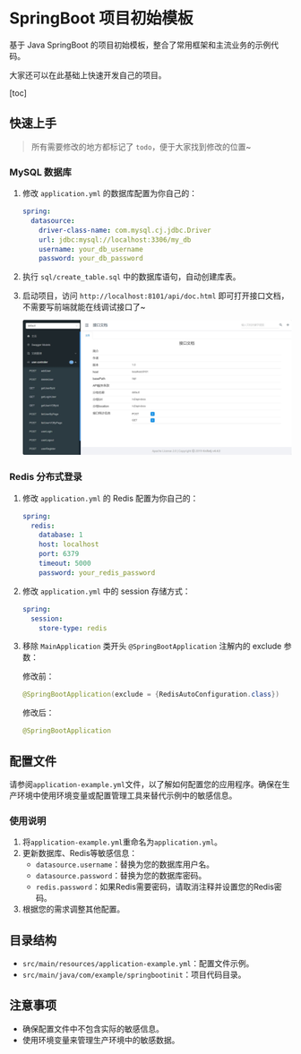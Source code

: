 # SpringBoot 项目初始模板

基于 Java SpringBoot 的项目初始模板，整合了常用框架和主流业务的示例代码。

大家还可以在此基础上快速开发自己的项目。

[toc]


## 快速上手

> 所有需要修改的地方都标记了 `todo`，便于大家找到修改的位置~

### MySQL 数据库

1. 修改 `application.yml` 的数据库配置为你自己的：

    ```yml
    spring:
      datasource:
        driver-class-name: com.mysql.cj.jdbc.Driver
        url: jdbc:mysql://localhost:3306/my_db
        username: your_db_username
        password: your_db_password
    ```

2. 执行 `sql/create_table.sql` 中的数据库语句，自动创建库表。

3. 启动项目，访问 `http://localhost:8101/api/doc.html` 即可打开接口文档，不需要写前端就能在线调试接口了~

   ![](doc/swagger.png)

### Redis 分布式登录

1. 修改 `application.yml` 的 Redis 配置为你自己的：

    ```yml
    spring:
      redis:
        database: 1
        host: localhost
        port: 6379
        timeout: 5000
        password: your_redis_password
    ```

2. 修改 `application.yml` 中的 session 存储方式：

    ```yml
    spring:
      session:
        store-type: redis
    ```

3. 移除 `MainApplication` 类开头 `@SpringBootApplication` 注解内的 exclude 参数：

   修改前：

    ```java
    @SpringBootApplication(exclude = {RedisAutoConfiguration.class})
    ```

   修改后：

    ```java
    @SpringBootApplication
    ```


## 配置文件

请参阅`application-example.yml`文件，以了解如何配置您的应用程序。确保在生产环境中使用环境变量或配置管理工具来替代示例中的敏感信息。

### 使用说明

1. 将`application-example.yml`重命名为`application.yml`。
2. 更新数据库、Redis等敏感信息：
    - `datasource.username`：替换为您的数据库用户名。
    - `datasource.password`：替换为您的数据库密码。
    - `redis.password`：如果Redis需要密码，请取消注释并设置您的Redis密码。
3. 根据您的需求调整其他配置。

## 目录结构

- `src/main/resources/application-example.yml`：配置文件示例。
- `src/main/java/com/example/springbootinit`：项目代码目录。

## 注意事项

- 确保配置文件中不包含实际的敏感信息。
- 使用环境变量来管理生产环境中的敏感数据。

